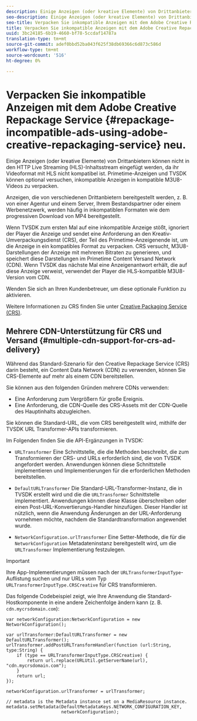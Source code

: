 ```yaml
---
description: Einige Anzeigen (oder kreative Elemente) von Drittanbietern können nicht in den HTTP Live Streaming (HLS)-Inhaltsstream eingefügt werden, da ihr Videoformat mit HLS nicht kompatibel ist. Primetime-Anzeigen und TVSDK können optional versuchen, inkompatible Anzeigen in kompatible M3U8-Videos zu verpacken.
seo-description: Einige Anzeigen (oder kreative Elemente) von Drittanbietern können nicht in den HTTP Live Streaming (HLS)-Inhaltsstream eingefügt werden, da ihr Videoformat mit HLS nicht kompatibel ist. Primetime-Anzeigen und TVSDK können optional versuchen, inkompatible Anzeigen in kompatible M3U8-Videos zu verpacken.
seo-title: Verpacken Sie inkompatible Anzeigen mit dem Adobe Creative Repackage Service neu.
title: Verpacken Sie inkompatible Anzeigen mit dem Adobe Creative Repackage Service neu.
uuid: 3bc24185-6b19-4660-bf78-5ccdaf14787a
translation-type: tm+mt
source-git-commit: adef0bbd52ba043f625f38db69366c6d873c586d
workflow-type: tm+mt
source-wordcount: '516'
ht-degree: 0%

---
```



# Verpacken Sie inkompatible Anzeigen mit dem Adobe Creative Repackage Service {#repackage-incompatible-ads-using-adobe-creative-repackaging-service} neu.

Einige Anzeigen (oder kreative Elemente) von Drittanbietern können nicht in den HTTP Live Streaming (HLS)-Inhaltsstream eingefügt werden, da ihr Videoformat mit HLS nicht kompatibel ist. Primetime-Anzeigen und TVSDK können optional versuchen, inkompatible Anzeigen in kompatible M3U8-Videos zu verpacken.

Anzeigen, die von verschiedenen Drittanbietern bereitgestellt werden, z. B. von einer Agentur und einem Server, Ihrem Bestandspartner oder einem Werbenetzwerk, werden häufig in inkompatiblen Formaten wie dem progressiven Download von MP4 bereitgestellt.

Wenn TVSDK zum ersten Mal auf eine inkompatible Anzeige stößt, ignoriert der Player die Anzeige und sendet eine Anforderung an den Kreativ-Umverpackungsdienst (CRS), der Teil des Primetime-Anzeigenende ist, um die Anzeige in ein kompatibles Format zu verpacken. CRS versucht, M3U8-Darstellungen der Anzeige mit mehreren Bitraten zu generieren, und speichert diese Darstellungen im Primetime Content Versand Network (CDN). Wenn TVSDK das nächste Mal eine Anzeigenantwort erhält, die auf diese Anzeige verweist, verwendet der Player die HLS-kompatible M3U8-Version vom CDN.

Wenden Sie sich an Ihren Kundenbetreuer, um diese optionale Funktion zu aktivieren.

Weitere Informationen zu CRS finden Sie unter [Creative Packaging Service (CRS)](https://helpx.adobe.com/content/dam/help/en/primetime/guides/crs.pdf).

## Mehrere CDN-Unterstützung für CRS und Versand {#multiple-cdn-support-for-crs-ad-delivery}

Während das Standard-Szenario für den Creative Repackage Service (CRS) darin besteht, ein Content Data Network (CDN) zu verwenden, können Sie CRS-Elemente auf mehr als einem CDN bereitstellen.

Sie können aus den folgenden Gründen mehrere CDNs verwenden:

* Eine Anforderung zum Vergrößern für große Ereignis.
* Eine Anforderung, die CDN-Quelle des CRS-Assets mit der CDN-Quelle des Hauptinhalts abzugleichen.

Sie können die Standard-URL, die vom CRS bereitgestellt wird, mithilfe der TVSDK URL Transformer-APIs transformieren.

Im Folgenden finden Sie die API-Ergänzungen in TVSDK:

* `URLTransformer` Eine Schnittstelle, die die Methoden beschreibt, die zum Transformieren der CRS- und URLs erforderlich sind, die von TVSDK angefordert werden. Anwendungen können diese Schnittstelle implementieren und Implementierungen für die erforderlichen Methoden bereitstellen.

* `DefaultURLTransformer` Die Standard-URL-Transformer-Instanz, die in TVSDK erstellt wird und die die  `URLTransformer` Schnittstelle implementiert. Anwendungen können diese Klasse überschreiben oder einen Post-URL-Konvertierungs-Handler hinzufügen. Dieser Handler ist nützlich, wenn die Anwendung Änderungen an der URL-Anforderung vornehmen möchte, nachdem die Standardtransformation angewendet wurde.

* `NetworkConfiguration.urlTransformer` Eine Setter-Methode, die für die  `NetworkConfiguration` Metadateninstanz bereitgestellt wird, um die  `URLTransformer` Implementierung festzulegen.

>[!IMPORTANT]
>
>Ihre App-Implementierungen müssen nach der `URLTransformerInputType`-Auflistung suchen und nur URLs vom Typ `URLTransformerInputType.CRSCreative` für CRS transformieren.

Das folgende Codebeispiel zeigt, wie Ihre Anwendung die Standard-Hostkomponente in eine andere Zeichenfolge ändern kann (z. B. `cdn.mycrsdomain.com`):

```
var networkConfiguration:NetworkConfiguration = new NetworkConfiguration(); 
   
var urlTransformer:DefaultURLTransformer = new DefaultURLTransformer(); 
urlTransformer.addPostURLTransformHandler(function (url:String, type:String) { 
    if (type == URLTransformerInputType.CRSCreative) { 
        return url.replace(URLUtil.getServerName(url), "cdn.mycrsdomain.com"); 
    } 
    return url; 
}); 
  
networkConfiguration.urlTransformer = urlTransformer; 
   
// metadata is the Metadata instance set on a MediaResource instance. 
metadata.setMetadata(DefaultMetadataKeys.NETWORK_CONFIGURATION_KEY,  
                     networkConfiguration);
```

